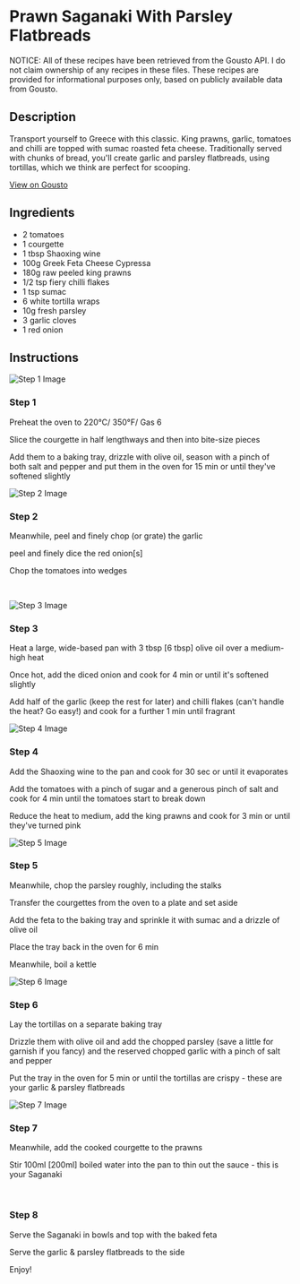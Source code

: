 # Prawn Saganaki With Parsley Flatbreads

NOTICE: All of these recipes have been retrieved from the Gousto API. I do not claim ownership of any recipes in these files. These recipes are provided for informational purposes only, based on publicly available data from Gousto.

## Description

Transport yourself to Greece with this classic. King prawns, garlic, tomatoes and chilli are topped with sumac roasted feta cheese. Traditionally served with chunks of bread, you'll create garlic and parsley flatbreads, using tortillas, which we think are perfect for scooping.

[View on Gousto](https://www.gousto.co.uk/recipes/cookbook/prawn-saganaki-with-parsley-flatbreads)

## Ingredients

- 2 tomatoes
- 1 courgette
- 1 tbsp Shaoxing wine 
- 100g Greek Feta Cheese Cypressa
- 180g raw peeled king prawns
- 1/2 tsp fiery chilli flakes
- 1 tsp sumac
- 6 white tortilla wraps
- 10g fresh parsley 
- 3 garlic cloves 
- 1 red onion

## Instructions

![Step 1 Image](https://production-media.gousto.co.uk/cms/recipe-step-image/793.-step-1-x200.jpg)

### Step 1

Preheat the oven to 220&deg;C/ 350&deg;F/ Gas 6


Slice&nbsp;the courgette in half&nbsp;lengthways and then into bite-size pieces&nbsp;


Add them to a baking tray, drizzle with olive oil, season&nbsp;with a pinch of both&nbsp;salt and pepper and put them in the oven for 15 min or until they've softened slightly

![Step 2 Image](https://production-media.gousto.co.uk/cms/recipe-step-image/793.-step-2-x200.jpg)

### Step 2

Meanwhile, peel and finely chop (or grate) the garlic&nbsp;


peel and finely dice the red&nbsp;onion<span class="text-danger">[s]&nbsp;</span>


Chop the tomatoes into wedges


&nbsp;

![Step 3 Image](https://production-media.gousto.co.uk/cms/recipe-step-image/793.-step-3-x200.jpg)

### Step 3

Heat a large, wide-based pan with 3 tbsp <span class="text-danger">[6 tbsp]</span> olive oil&nbsp;over a medium-high heat&nbsp;


Once hot, add the diced&nbsp;onion and cook for 4 min or until it's softened slightly&nbsp;


Add half of the&nbsp;garlic&nbsp;(keep the rest for later) and chilli flakes&nbsp;(can't handle the heat? Go easy!) and cook for a further 1 min until fragrant

![Step 4 Image](https://production-media.gousto.co.uk/cms/recipe-step-image/793.-step-4-x200.jpg)

### Step 4

Add the Shaoxing&nbsp;wine to the pan and cook for 30 sec or until it evaporates


Add the tomatoes&nbsp;with a pinch of sugar and a generous pinch of salt and cook for 4 min until the tomatoes start to break down


Reduce the heat to medium, add the king&nbsp;prawns&nbsp;and cook for 3 min or until they've turned pink

![Step 5 Image](https://production-media.gousto.co.uk/cms/recipe-step-image/793.-step-5-x200.jpg)

### Step 5

Meanwhile, chop the parsley roughly, including the stalks&nbsp;


Transfer the courgettes&nbsp;from the oven to a plate and set aside&nbsp;


Add the feta to the baking tray&nbsp;and sprinkle it with sumac and a drizzle of olive oil


Place the tray back in the oven&nbsp;for&nbsp;6 min


Meanwhile, boil a kettle

![Step 6 Image](https://production-media.gousto.co.uk/cms/recipe-step-image/793.-step-6-x200.jpg)

### Step 6

Lay the tortillas on a separate baking tray&nbsp;


Drizzle them with olive oil and add the chopped&nbsp;parsley&nbsp;(save a little for garnish if you fancy) and the reserved chopped garlic with&nbsp;a pinch of salt and pepper


Put the tray in the&nbsp;oven for 5 min or until&nbsp;the tortillas are crispy - these are your garlic &amp; parsley flatbreads

![Step 7 Image](https://production-media.gousto.co.uk/cms/recipe-step-image/793.-step-7-x200.jpg)

### Step 7

Meanwhile, add the cooked&nbsp;courgette to the prawns


Stir 100ml <span class="text-danger">[200ml]</span> boiled water into the pan to thin out the sauce - this is your Saganaki


&nbsp;

### Step 8

Serve the Saganaki in bowls and top with the baked feta&nbsp;


Serve the garlic &amp; parsley&nbsp;flatbreads to the side&nbsp;


Enjoy!

